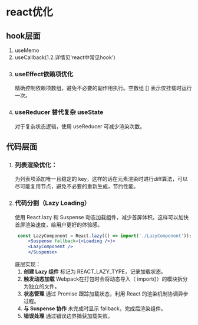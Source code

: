 # react优化
## hook层面
1. useMemo
2. useCallback(1.2.详情见'react中常见hook')
3. ### useEffect依赖项优化
   精确控制依赖项数组，避免不必要的副作用执行。空数组 [] 表示仅挂载时运行一次。
4. ### useReducer 替代复杂 useState
   对于复杂状态逻辑，使用 useReducer 可减少渲染次数。
## 代码层面
1. ### 列表渲染优化：
   为列表项添加唯一且稳定的 key，这样的话在元素渲染时进行diff算法，可以尽可能复用节点，避免不必要的重新生成，节约性能。
2. ### 代码分割（Lazy Loading）
   使用 React.lazy 和 Suspense 动态加载组件，减少首屏体积。这样可以加快首屏渲染速度，给用户更好的体验感。
   ```jsx
    const LazyComponent = React.lazy(() => import('./LazyComponent'));
        <Suspense fallback={<Loading />}>
        <LazyComponent />
        </Suspense>
   ```
    底层实现：
    1. **创建 Lazy 组件**
        标记为 REACT_LAZY_TYPE，记录加载状态。
    2. **触发动态加载**
        Webpack在打包时会将动态导入（ import()）的模块拆分为独立的文件。
    3. **状态管理**
        通过 Promise 跟踪加载状态，利用 React 的渲染机制协调异步过程。
    4. **与 Suspense 协作**
        未完成时显示 fallback，完成后渲染组件。
    5. **错误处理**
        通过错误边界捕获加载失败。